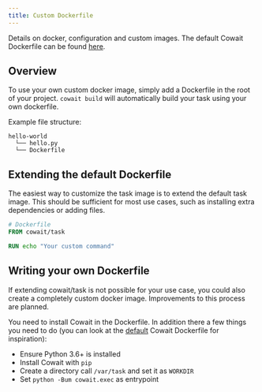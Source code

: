 ```yaml
---
title: Custom Dockerfile
---
```


Details on docker, configuration and custom images. The default Cowait Dockerfile can be found [here](https://github.com/backtick-se/cowait/blob/master/Dockerfile).

## Overview

To use your own custom docker image, simply add a Dockerfile in the root of your project. `cowait build` will automatically build your task using your own dockerfile.

Example file structure:

```
hello-world
  └── hello.py
  └── Dockerfile
```

## Extending the default Dockerfile

The easiest way to customize the task image is to extend the default task image. This should be sufficient for most use cases, such as installing extra dependencies or adding files.

```Dockerfile
# Dockerfile
FROM cowait/task

RUN echo "Your custom command"
```

## Writing your own Dockerfile

If extending cowait/task is not possible for your use case, you could also create a completely custom docker image. Improvements to this process are planned.

You need to install Cowait in the Dockerfile. In addition there a few things you need to do (you can look at the [default](https://github.com/backtick-se/cowait/blob/master/Dockerfile) Cowait Dockerfile for inspiration):

- Ensure Python 3.6+ is installed
- Install Cowait with `pip`
- Create a directory call `/var/task` and set it as `WORKDIR`
- Set `python -Bum cowait.exec` as entrypoint
